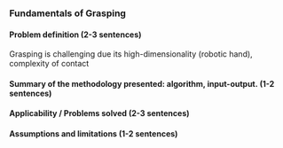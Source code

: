 ### Fundamentals of Grasping
#### Problem definition (2-3 sentences)
Grasping is challenging due its high-dimensionality (robotic hand), complexity of contact 

#### Summary of the methodology presented: algorithm, input-output. (1-2 sentences)

#### Applicability / Problems solved (2-3 sentences)

#### Assumptions and limitations (1-2 sentences)